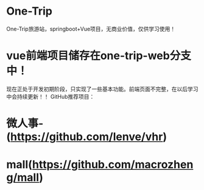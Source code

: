 # One-Trip
One-Trip旅游站，springboot+Vue项目，无商业价值，仅供学习使用！
##
# vue前端项目储存在one-trip-web分支中！

现在正处于开发初期阶段，只实现了一些基本功能。前端页面不完整，在以后学习中会持续更新！！
GitHub推荐项目：
 # 微人事-(https://github.com/lenve/vhr)
 # mall(https://github.com/macrozheng/mall)
